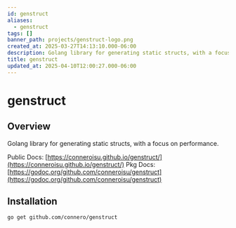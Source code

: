 ```yaml
---
id: genstruct
aliases:
  - genstruct
tags: []
banner_path: projects/genstruct-logo.png
created_at: 2025-03-27T14:13:10.000-06:00
description: Golang library for generating static structs, with a focus on performance.
title: genstruct
updated_at: 2025-04-10T12:00:27.000-06:00
---
```


# genstruct

## Overview

Golang library for generating static structs, with a focus on performance.

Public Docs: [https://conneroisu.github.io/genstruct/](https://conneroisu.github.io/genstruct/)
Pkg Docs: [https://godoc.org/github.com/conneroisu/genstruct](https://godoc.org/github.com/conneroisu/genstruct)

## Installation

```bash
go get github.com/connero/genstruct
```
